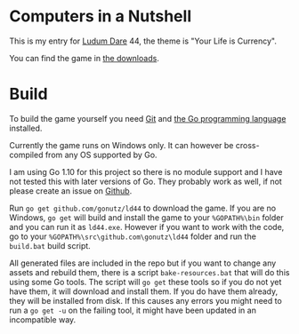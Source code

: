 # Computers in a Nutshell

This is my entry for [Ludum Dare](https://ldjam.com/) 44, the theme is "Your Life is Currency".

You can find the game in [the downloads](https://github.com/gonutz/ld44/releases).

# Build

To build the game yourself you need [Git](https://git-scm.com/) and [the Go programming language](https://golang.org/) installed.

Currently the game runs on Windows only. It can however be cross-compiled from any OS supported by Go.

I am using Go 1.10 for this project so there is no module support and I have not tested this with later versions of Go. They probably work as well, if not please create an issue on [Github](https://github.com/gonutz/ld44).

Run `go get github.com/gonutz/ld44` to download the game. If you are no Windows, `go get` will build and install the game to your `%GOPATH%\bin` folder and you can run it as `ld44.exe`. However if you want to work with the code, go to your `%GOPATH%\src\github.com\gonutz\ld44` folder and run the `build.bat` build script.

All generated files are included in the repo but if you want to change any assets and rebuild them, there is a script `bake-resources.bat` that will do this using some Go tools. The script will `go get` these tools so if you do not yet have them, it will download and install them. If you do have them already, they will be installed from disk. If this causes any errors you might need to run a `go get -u` on the failing tool, it might have been updated in an incompatible way.
